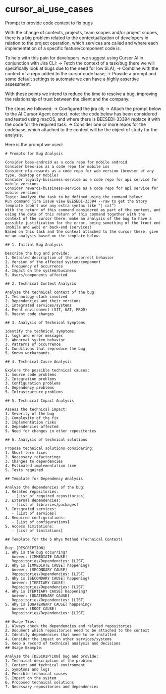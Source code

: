 # cursor_ai_use_cases

Prompt to provide code context to fix bugs

With the change of contexts, projects, team scopes and/or project scopes, there is a big problem related to the contextualization of developers in relation to the project operation, which services are called and where each implementation of a specific feature/component code is.

To help with this pain for developers, we suggest using Cursor AI in conjunction with Jira CLI:
-> Fetch the context of a task/bug (here we will specifically look at bugs due to the need for low SLA);
-> Combine with the context of a repo added to the cursor code base;
-> Provide a prompt and some default settings to automate we can have a highly assertive assessment.

With these points we intend to reduce the time to resolve a bug, improving the relationship of trust between the client and the company.

The steps we followed:
-> Configured the jira cli;
-> Attach the prompt below to the AI Cursor Agent context.
note: the code below has been considered and tested using macOS, and where there is BEESEDI-33394 replace it with the code for the required task.
-> Consider one or more repos for the codebase, which attached to the context will be the object of study for the analysis.

Here is the prompt we used:

```
# Prompts for Bug Analysis

Consider bees-android as a code repo for mobile android
Consider bees-ios as a code repo for mobile ios
Consider nfa-rewards as a code repo for web version (browser of any type, desktop or mobile)
Consider loyalty-bussiness-service as a code repo for api service for mobile versions
Consider rewards-bussiness-service as a code repo for api service for mobile versions
Topic: Analyze the task to be defined using the command below:
Run command jira issue view BEESEDI-33394 --raw to get the Story template (don't use any extra syntax like “| cat”)
With the return of this command considered as part of the context, and using the data of this return of this command together with the context of the cursor there, make an analysis of the bug to have a possible justification for the error, being something of the front end (mobile and web) or back-end (services)
Based on this task and the context attached to the cursor there, give me an analysis based on the template below.

## 1. Initial Bug Analysis

Describe the bug and provide:
1. Detailed description of the incorrect behavior
2. Version of the affected system/component
3. Frequency of occurrence
4. Impact on the system/business
5. Users/components affected

## 2. Technical Context Analysis

Analyze the technical context of the bug:
1. Technology stack involved
2. Dependencies and their versions
3. Integrated services/systems
4. Event environment (SIT, UAT, PROD)
5. Recent code changes

## 3. Analysis of Technical Symptoms

Identify the technical symptoms:
1. logs and error messages
2. Abnormal system behavior
3. Patterns of occurrence
4. Conditions that reproduce the bug
5. Known workarounds

## 4. Technical Cause Analysis

Explore the possible technical causes:
1. Source code problems
2. Integration problems
3. Configuration problems
4. Dependency problems
5. Infrastructure problems

## 5. Technical Impact Analysis

Assess the technical impact:
1. Severity of the bug
2. Complexity of the fix
3. Implementation risks
4. Dependencies affected
5. Need for changes in other repositories

## 6. Analysis of technical solutions

Propose technical solutions considering:
1. Short-term fixes
2. Necessary refactorings
3. Changes to dependencies
4. Estimated implementation time
5. Tests required

## Template for Dependency Analysis

Analyze the dependencies of the bug:
1. Related repositories:
   - [List of required repositories]
2. External dependencies:
   - [List of libraries/packages]
3. Integrated services:
   - [List of services]
4. Required configurations:
   - [List of configurations]
5. Access limitations:
   - [List of limitations]

## Template for the 5 Whys Method (Technical Context)

Bug: [DESCRIPTION]
1. Why is the bug occurring?
   Answer: [IMMEDIATE CAUSE]
   Repositories/Dependencies: [LIST]
2. Why is [IMMEDIATE CAUSE] happening?
   Answer: [SECONDARY CAUSE]
   Repositories/Dependencies: [LIST]
3. Why is [SECONDARY CAUSE] happening?
   Answer: [TERTIARY CAUSE]
   Repositories/Dependencies: [LIST]
4. Why is [TERTIARY CAUSE] happening?
   Answer: [QUATERNARY CAUSE]
   Repositories/Dependencies: [LIST]
5. Why is [QUATERNARY CAUSE] happening?
   Answer: [ROOT CAUSE]
   Repositories/Dependencies: [LIST]

## Usage Tips:
1. Always check the dependencies and related repositories
2. Document which repositories need to be attached to the context
3. Identify dependencies that need to be installed
4. Consider the impact on other services/systems
5. Keep a record of technical analysis and decisions
## Usage Example:

Analyze the [DESCRIPTION] bug and provide:
1. Technical description of the problem
2. Context and technical environment
3. Symptoms and logs
4. Possible technical causes
5. Impact on the system
6. Proposed technical solutions
7. Necessary repositories and dependencies
```
